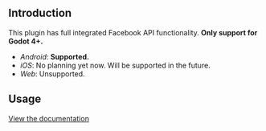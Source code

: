 ## Introduction

This plugin has full integrated Facebook API functionality. **Only support for Godot 4+.**
- _Android_: **Supported.**
- _iOS_: No planning yet now. Will be supported in the future.
- _Web_: Unsupported.

## Usage
[View the documentation](https://quocsinh.github.io/godot-plugin-facebook/)
